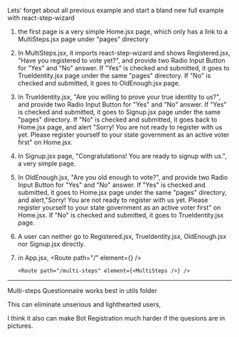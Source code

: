Lets' forget about all previous example and start a bland new full example with react-step-wizard

1.  the first page is a very simple Home.jsx page, which only has a link to a MultiSteps.jsx page under "pages" directory

2.  In MultiSteps.jsx, it imports react-step-wizard and shows Registered.jsx, "Have you registered to vote yet?", and provide two Radio Input Button for "Yes" and "No" answer. If "Yes" is checked and submitted, it goes to TrueIdentity.jsx page under the same "pages" directory. If "No" is checked and submitted, it goes to OldEnough.jsx page.

3.  In TrueIdentity.jsx, "Are you willing to prove your true identity to us?", and provide two Radio Input Button for "Yes" and "No" answer. If "Yes" is checked and submitted, it goes to Signup.jsx page under the same "pages" directory. If "No" is checked and submitted, it goes back to Home.jsx page, and alert "Sorry! You are not ready to register with us yet. Please register yourself to your state government as an active voter first" on Home.jsx.

4.  In Signup.jsx page, "Congratulations! You are ready to signup with us.", a very simple page.

5.  In OldEnough.jsx, "Are you old enough to vote?", and provide two Radio Input Button for "Yes" and "No" answer. If "Yes" is checked and submitted, it goes to Home.jsx page under the same "pages" directory, and alert,"Sorry! You are not ready to register with us yet. Please register yourself to your state government as an active voter first" on Home.jsx. If "No" is checked and submitted, it goes to TrueIdentity.jsx page.

6.  A user can neither go to Registered.jsx, TrueIdentity.jsx, OldEnough.jsx nor Signup.jsx directly.

7.  in App.jsx,
    <BrowserRouter>
    <Routes>
    <Route path="/" element={<Home />} />

        <Route path="/multi-steps" element={<MultiSteps />} />

      </Routes>
    </BrowserRouter>

---

Multi-steps Questionnaire works best in utils folder

This can eliminate unserious and lighthearted users,

I think it also can make Bot Registration much harder if the quesions are in pictures.
